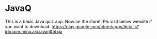 # JavaQ
This is a basic Java quiz app. Now on the store!!
Pls visit below website if you want to download.
https://play.google.com/store/apps/details?id=com.mina.aki.javaq&hl=ja


